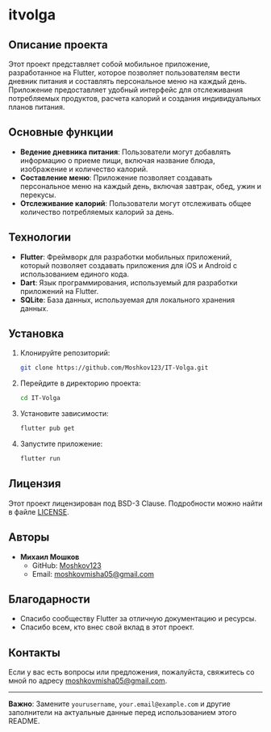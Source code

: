 # itvolga

## Описание проекта

Этот проект представляет собой мобильное приложение, разработанное на Flutter, которое позволяет пользователям вести дневник питания и составлять персональное меню на каждый день. Приложение предоставляет удобный интерфейс для отслеживания потребляемых продуктов, расчета калорий и создания индивидуальных планов питания.

## Основные функции

- **Ведение дневника питания**: Пользователи могут добавлять информацию о приеме пищи, включая название блюда, изображение и количество калорий.
- **Составление меню**: Приложение позволяет создавать персональное меню на каждый день, включая завтрак, обед, ужин и перекусы.
- **Отслеживание калорий**: Пользователи могут отслеживать общее количество потребляемых калорий за день.

## Технологии

- **Flutter**: Фреймворк для разработки мобильных приложений, который позволяет создавать приложения для iOS и Android с использованием единого кода.
- **Dart**: Язык программирования, используемый для разработки приложений на Flutter.
- **SQLite**: База данных, используемая для локального хранения данных.

## Установка

1. Клонируйте репозиторий:
   ```bash
   git clone https://github.com/Moshkov123/IT-Volga.git
   ```

2. Перейдите в директорию проекта:
   ```bash
   cd IT-Volga
   ```

3. Установите зависимости:
   ```bash
   flutter pub get
   ```

4. Запустите приложение:
   ```bash
   flutter run
   ```

## Лицензия

Этот проект лицензирован под BSD-3 Clause. Подробности можно найти в файле [LICENSE](LICENSE).

## Авторы

- **Михаил Мошков**
    - GitHub: [Moshkov123](https://github.com/Moshkov123)
    - Email: [moshkovmisha05@gmail.com](mailto:moshkovmisha05@gmail.com)

## Благодарности

- Спасибо сообществу Flutter за отличную документацию и ресурсы.
- Спасибо всем, кто внес свой вклад в этот проект.

## Контакты

Если у вас есть вопросы или предложения, пожалуйста, свяжитесь со мной по адресу [moshkovmisha05@gmail.com](mailto:moshkovmisha05@gmail.com).

---

**Важно**: Замените `yourusername`, `your.email@example.com` и другие заполнители на актуальные данные перед использованием этого README.